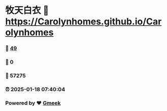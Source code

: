 # 牧天白衣 :link: https://Carolynhomes.github.io/Carolynhomes 
### :page_facing_up: [49](https://Carolynhomes.github.io/Carolynhomes/tag.html) 
### :speech_balloon: 0 
### :hibiscus: 57275 
### :alarm_clock: 2025-01-18 07:40:04 
### Powered by :heart: [Gmeek](https://github.com/Meekdai/Gmeek)

